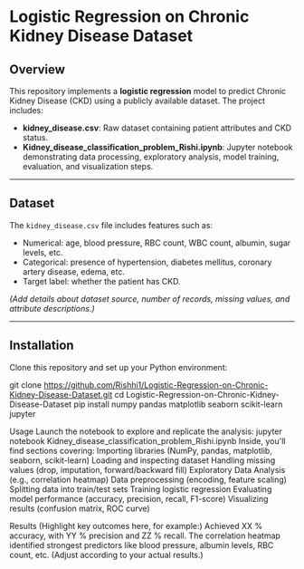 # Logistic Regression on Chronic Kidney Disease Dataset

## Overview  
This repository implements a **logistic regression** model to predict Chronic Kidney Disease (CKD) using a publicly available dataset. The project includes:

- **kidney_disease.csv**: Raw dataset containing patient attributes and CKD status.  
- **Kidney_disease_classification_problem_Rishi.ipynb**: Jupyter notebook demonstrating data processing, exploratory analysis, model training, evaluation, and visualization steps.

---

## Dataset  
The `kidney_disease.csv` file includes features such as:
- Numerical: age, blood pressure, RBC count, WBC count, albumin, sugar levels, etc.
- Categorical: presence of hypertension, diabetes mellitus, coronary artery disease, edema, etc.
- Target label: whether the patient has CKD.

*(Add details about dataset source, number of records, missing values, and attribute descriptions.)*

---

## Installation

Clone this repository and set up your Python environment:



git clone https://github.com/Rishhi1/Logistic-Regression-on-Chronic-Kidney-Disease-Dataset.git
cd Logistic-Regression-on-Chronic-Kidney-Disease-Dataset
pip install numpy pandas matplotlib seaborn scikit-learn jupyter



Usage
Launch the notebook to explore and replicate the analysis:
jupyter notebook Kidney_disease_classification_problem_Rishi.ipynb
Inside, you'll find sections covering:
Importing libraries (NumPy, pandas, matplotlib, seaborn, scikit-learn)
Loading and inspecting dataset
Handling missing values (drop, imputation, forward/backward fill)
Exploratory Data Analysis (e.g., correlation heatmap)
Data preprocessing (encoding, feature scaling)
Splitting data into train/test sets
Training logistic regression
Evaluating model performance (accuracy, precision, recall, F1-score)
Visualizing results (confusion matrix, ROC curve)



Results
(Highlight key outcomes here, for example:)
Achieved XX % accuracy, with YY % precision and ZZ % recall.
The correlation heatmap identified strongest predictors like blood pressure, albumin levels, RBC count, etc.
(Adjust according to your actual results.)
